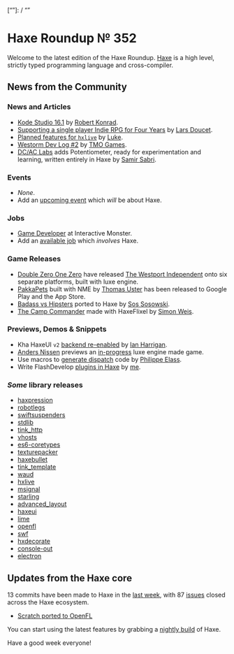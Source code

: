 [_template]: ../templates/roundup.html
[date]: / "2016-01-19 09:48:00"
[modified]: / "2015-01-25 14:50:00"
[published]: / "2015-01-25 15:30:00"
[“”]: / “”

# Haxe Roundup № 352

Welcome to the latest edition of the Haxe Roundup. [Haxe](http://haxe.org/?utm_source=haxe.io) is a high level, strictly typed programming language and cross-compiler.

## News from the Community

### News and Articles

- [Kode Studio 16.1][l12] by [Robert Konrad][tw12].
-	[Supporting a single player Indie RPG for Four Years][l1] by [Lars Doucet][tw1].
-	[Planned features for `hxlive`][l2] by [Luke][tw2].
- [Westorm Dev Log #2][l10] by [TMO Games][tw10].
- [DC/AC Labs][l11] adds Potentiometer, ready for experimentation and learning, written entirely in Haxe by [Samir Sabri][tw11].

### Events

-	*None*.
-	Add an [upcoming event](https://github.com/skial/haxe.io/labels/events) which _will_ be about Haxe.

### Jobs

- [Game Developer][l4] at Interactive Monster.
- Add an [available job](https://github.com/skial/haxe.io/labels/jobs) which _involves_ Haxe.

### Game Releases

-	[Double Zero One Zero][tw3] have released [The Westport Independent](https://twitter.com/0010_Games/status/690236940847833088 "The Westport Independent Announcement Tweet") onto six separate platforms, built with luxe engine.
- [PakkaPets][l3] built with NME by [Thomas Uster][tw4] has been released to Google Play and the App Store.
- [Badass vs Hipsters][l6] ported to Haxe by [Sos Sosowski][tw6].
- [The Camp Commander][l9] made with HaxeFlixel by [Simon Weis][tw9].

### Previews, Demos & Snippets

- Kha HaxeUI `v2` [backend re-enabled][l5] by [Ian Harrigan][tw5].
- [Anders Nissen][tw7] previews an [in-progress][l7] luxe engine made game.
- Use macros to [generate dispatch][l8] code by [Philippe Elass][tw8].
- Write FlashDevelop [plugins in Haxe][l13] by [me][tw13].

### *Some* library releases

- [haxpression](http://lib.haxe.org/p/haxpression)
- [robotlegs](http://lib.haxe.org/p/robotlegs)
- [swiftsuspenders](http://lib.haxe.org/p/swiftsuspenders)
- [stdlib](http://lib.haxe.org/p/stdlib)
- [tink_http](http://lib.haxe.org/p/tink_http)
- [vhosts](http://lib.haxe.org/p/vhosts)
- [es6-coretypes](http://lib.haxe.org/p/es6-coretypes)
- [texturepacker](http://lib.haxe.org/p/texturePacker)
- [haxebullet](https://twitter.com/luboslenco/status/690115674727960576)
- [tink_template](http://lib.haxe.org/p/tink_template)
- [waud](http://lib.haxe.org/p/waud)
- [hxlive](http://lib.haxe.org/p/hxlive)
- [msignal](http://lib.haxe.org/p/msignal)
- [starling](http://lib.haxe.org/p/starling)
- [advanced_layout](http://lib.haxe.org/p/advanced-layout)
- [haxeui](http://lib.haxe.org/p/haxeui)
- [lime](http://lib.haxe.org/p/lime)
- [openfl](http://lib.haxe.org/p/openfl)
- [swf](http://lib.haxe.org/p/swf)
- [hxdecorate](https://github.com/nweedon/hxdecorate)
- [console-out](http://lib.haxe.org/p/console-out)
- [electron](http://lib.haxe.org/p/electron)

## Updates from the Haxe core

13 commits have been made to Haxe in the [last week], with 87 [issues] closed across the Haxe ecosystem.

- [Scratch ported to OpenFL](https://github.com/openfl/scratch-openfl/pull/1)

You can start using the latest features by grabbing a [nightly build] of Haxe.

Have a good week everyone!

[last week]: https://github.com/issues?utf8=%E2%9C%93&q=closed%3A2016-01-18..2016-01-25+org%3Ahaxefoundation+is%3Aclosed+
[issues]: https://github.com/issues?utf8=%E2%9C%93&q=org%3Ahaxefoundation+org%3Aopenfl+org%3Asnowkit+org%3AKTXSoftware+org%3Ahaxeflixel+org%3Ahaxepunk+org%3Anmehost+is%3Aclosed+closed%3A2016-01-18..2016-01-25+
[nightly build]: http://build.haxe.org

[tw13]: https://twitter.com/skial/ "@skial"
[tw12]: https://twitter.com/robdangerous "@robdangerous"
[tw11]: https://twitter.com/hopewise/ "@hopewise"
[tw10]: https://twitter.com/TMOGames "@TMOGames"
[tw9]: https://twitter.com/Laguna_999 "@Laguna_999"
[tw8]: https://twitter.com/elsassph "@elsassph"
[tw7]: https://twitter.com/andershnissen/ "@andershnissen"
[tw6]: https://twitter.com/Sosowski "@Sosowski"
[tw5]: https://twitter.com/IanHarrigan1982 "@IanHarrigan1982"
[tw4]: https://twitter.com/thomasuster "@thomasuster"
[tw3]: https://twitter.com/0010_Games "@0010_Games"
[tw2]: https://twitter.com/tienery "@tienery"
[tw1]: https://twitter.com/larsiusprime "@larsiusprime"

[l13]: https://github.com/skial/FD_SamplePlugin "Write FlashDevelop Plugins in Haxe"
[l12]: http://kode.tech/kode-studio-16-1/ "Kode Studio 16.1 released!"
[l11]: https://twitter.com/hopewise/status/690923614267375616 "Potentiometer added to DC/AC Labs"
[l10]: http://www.tmogames.com/index.php/menu-blog/98-westorm-2 "Westorm #2"
[l9]: http://gamejolt.com/games/the-camp-commander/121201 "Play The Camp Commander"
[l8]: https://gist.github.com/elsassph/d3d1f1dc461d50eface1 "Macro generated dispatch code"
[l7]: https://twitter.com/andershnissen/status/689925776234385408 "Game preview made with luxe engine"
[l6]: https://twitter.com/Sosowski/status/689221908269821957 "Badass vs Hipsters Haxe port"
[l5]: https://twitter.com/IanHarrigan1982/status/689116017348505601 "Kha HaxeUI v2 backend"
[l4]: https://groups.google.com/d/msg/haxelang/mtkCp6xlVWo/7SPsAsUcBwAJ "Game Developer at Interactive Monster"
[l3]: http://www.pakkapets.com/ "PakkaPets release"
[l2]: http://www.colour-id.co.uk/news/planned-features-for-the-exporter "Planned features for hxlive"
[l1]: http://www.fortressofdoors.com/supporting-an-indie-rpg-for-four-years/ "Supporting a single player Indie RPG for Four Years"
